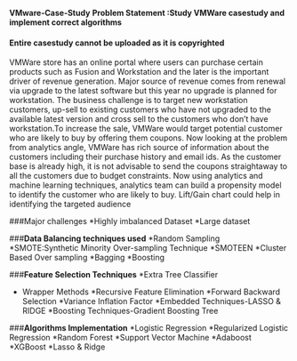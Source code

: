**VMware-Case-Study**
**Problem Statement :Study VMWare casestudy and implement correct algorithms**
#### Entire casestudy cannot be uploaded as it is copyrighted

VMWare store has an online portal where users can purchase certain products such as Fusion and Workstation and the later is the important driver of revenue generation. Major source of revenue comes from renewal via upgrade to the latest software but this year no upgrade is planned for workstation.
The business challenge is to target new workstation customers, up-sell to existing customers who have not upgraded to the available latest version and cross sell to the customers who don’t have workstation.To increase the sale, VMWare would target potential customer who are likely to buy by offering them coupons.
Now looking at the problem from analytics angle, VMWare has rich source of information about the customers including their purchase history and email ids. As the customer base is already high, it is not advisable to send the coupons straightaway to all the customers due to budget constraints.
Now using analytics and  machine learning techniques, analytics team can build a propensity model to identify the customer who are likely to buy. Lift/Gain chart could help in identifying the targeted audience

###Major challenges
*Highly imbalanced Dataset
*Large dataset

###**Data Balancing techniques used**
*Random Sampling
*SMOTE:Synthetic Minority Over-sampling Technique
*SMOTEEN
*Cluster Based Over sampling
*Bagging
*Boosting

###**Feature Selection Techniques**
*Extra Tree Classifier
* Wrapper Methods
  *Recursive Feature Elimination
  *Forward Backward Selection
*Variance Inflation Factor
*Embedded Techniques-LASSO & RIDGE
*Boosting Techniques-Gradient Boosting Tree

###**Algorithms Implementation**
*Logistic Regression
*Regularized Logistic Regression
*Random Forest
*Support Vector Machine
*Adaboost
*XGBoost
*Lasso & Ridge





